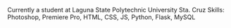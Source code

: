 Currently a student at Laguna State Polytechnic University Sta. Cruz
Skills: Photoshop, Premiere Pro, HTML, CSS, JS, Python, Flask, MySQL
